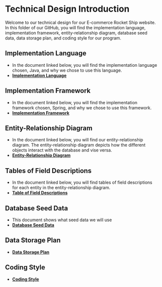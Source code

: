 # Technical Design Introduction
Welcome to our technical design for our E-commerce Rocket Ship website. In this folder of our GitHub, you will find the implementation language, implementation framework, entity-relationship diagram, database seed data, data storage plan, and coding style for our program. 
## Implementation Language
* In the document linked below, you will find the implementation language chosen, Java, and why we chose to use this language. 
* __[Implementation Language](https://github.com/DiegoFraR/swe3313Project/blob/main/Technical%20Design/Implementation%20Language.md)__

## Implementation Framework 
* In the document linked below, you will find the implementation framework chosen, Spring, and why we chose to use this framework. 
* __[Implementation Framework](https://github.com/DiegoFraR/swe3313Project/blob/main/Technical%20Design/Implementation%20Framework.md)__

## Entity-Relationship Diagram
* In the document linked below, you will find our entity-relationship diagram. The entity-relationship diagram depicts how the different objects interact with the database and vise versa. 
* __[Entity-Relationship Diagram](https://github.com/DiegoFraR/swe3313Project/blob/main/Technical%20Design/Entity-Relationship%20Diagram.md)__

## Tables of Field Descriptions
* In the document linked below, you will find tables of field descriptions for each entity in the entity-relationship diagram.
* __[Table of Field Descriptions](https://github.com/DiegoFraR/swe3313Project/blob/main/Technical%20Design/TablesOfFieldDescriptions.md)__
  
## Database Seed Data 
* This document shows what seed data we will use 
* __[Database Seed Data](https://github.com/DiegoFraR/swe3313Project/blob/main/Technical%20Design/Database%20Seed%20Data.md)__

## Data Storage Plan
* __[Data Storage Plan](https://github.com/DiegoFraR/swe3313Project/blob/main/Technical%20Design/Data%20Storage%20Plan.md)__


## Coding Style
* __[Coding Style](https://github.com/DiegoFraR/swe3313Project/blob/main/Technical%20Design/Coding%20Style.md)__
